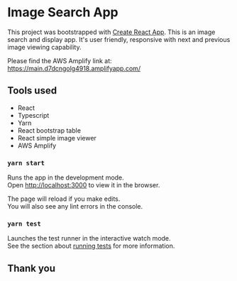 # Image Search App

This project was bootstrapped with [Create React App](https://github.com/facebook/create-react-app).
This is an image search and display app. It's user friendly, responsive with next and previous image viewing capability. 

Please find the AWS Amplify link at: https://main.d7dcngolg4918.amplifyapp.com/

## Tools used

- React
- Typescript
- Yarn
- React bootstrap table
- React simple image viewer
- AWS Amplify

### `yarn start`

Runs the app in the development mode.\
Open [http://localhost:3000](http://localhost:3000) to view it in the browser.

The page will reload if you make edits.\
You will also see any lint errors in the console.

### `yarn test`

Launches the test runner in the interactive watch mode.\
See the section about [running tests](https://facebook.github.io/create-react-app/docs/running-tests) for more information.

## Thank you
